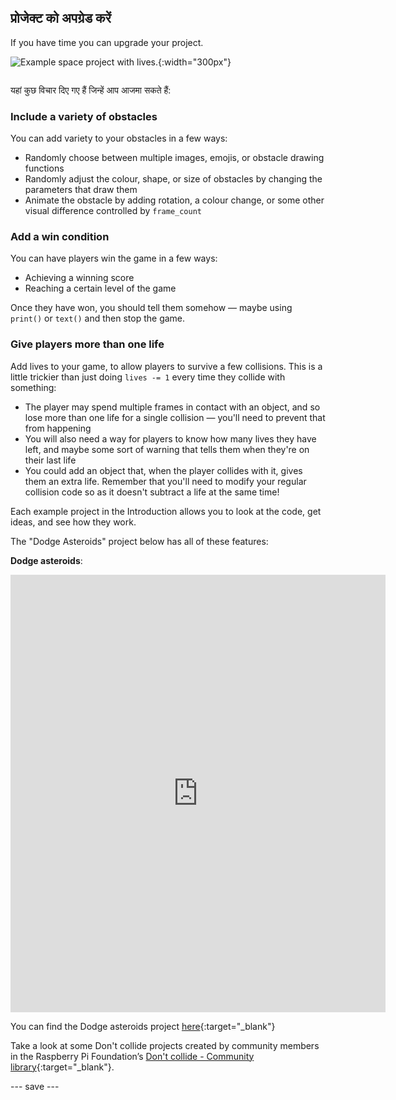 ## प्रोजेक्ट को अपग्रेड करें

<div style="display: flex; flex-wrap: wrap">
<div style="flex-basis: 200px; flex-grow: 1; margin-right: 15px;">
If you have time you can upgrade your project.
</div>
<div>

![Example space project with lives.](images/example1.png){:width="300px"}

</div>
</div>

यहां कुछ विचार दिए गए हैं जिन्हें आप आजमा सकते हैं:

### Include a variety of obstacles
You can add variety to your obstacles in a few ways:
 - Randomly choose between multiple images, emojis, or obstacle drawing functions
 - Randomly adjust the colour, shape, or size of obstacles by changing the parameters that draw them
 - Animate the obstacle by adding rotation, a colour change, or some other visual difference controlled by `frame_count`

### Add a win condition
You can have players win the game in a few ways:
 - Achieving a winning score
 - Reaching a certain level of the game

Once they have won, you should tell them somehow — maybe using `print()` or `text()` and then stop the game.

### Give players more than one life
Add lives to your game, to allow players to survive a few collisions. This is a little trickier than just doing `lives -= 1` every time they collide with something:
 - The player may spend multiple frames in contact with an object, and so lose more than one life for a single collision — you'll need to prevent that from happening
 - You will also need a way for players to know how many lives they have left, and maybe some sort of warning that tells them when they're on their last life
 - You could add an object that, when the player collides with it, gives them an extra life. Remember that you'll need to modify your regular collision code so as it doesn't subtract a life at the same time!

Each example project in the Introduction allows you to look at the code, get ideas, and see how they work.

The "Dodge Asteroids" project below has all of these features:

**Dodge asteroids**:
<iframe src="https://editor.raspberrypi.org/en/embed/viewer/dodge-asteroids-example" width="600" height="700" frameborder="0" marginwidth="0" marginheight="0" allowfullscreen>
</iframe>

You can find the Dodge asteroids project [here](https://editor.raspberrypi.org/en/projects/dodge-asteroids-example){:target="_blank"}

Take a look at some Don't collide projects created by community members in the Raspberry Pi Foundation’s [Don't collide - Community library](https://wke.lt/w/s/KobNfx){:target="_blank"}.

--- save ---

